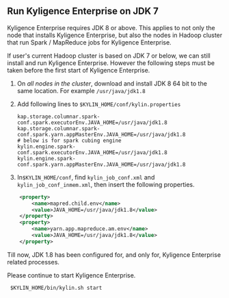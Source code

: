 ## Run Kyligence Enterprise on JDK 7





Kyligence Enterprise requires JDK 8 or above. This applies to not only the node that installs Kyligence Enterprise, but also the nodes in Hadoop cluster that run Spark / MapReduce jobs for Kyligence Enterprise.

If user's current Hadoop cluster is based on JDK 7 or below, we can still install and run Kyligence Enterprise. However the following steps must be taken before the first start of Kyligence Enterprise.

1. On *all nodes in the cluster*, download and install JDK 8 64 bit to the same location. For example `/usr/java/jdk1.8`

2. Add following lines to `$KYLIN_HOME/conf/kylin.properties`

   ```properties
   kap.storage.columnar.spark-conf.spark.executorEnv.JAVA_HOME=/usr/java/jdk1.8
   kap.storage.columnar.spark-conf.spark.yarn.appMasterEnv.JAVA_HOME=/usr/java/jdk1.8
   # below is for spark cubing engine
   kylin.engine.spark-conf.spark.executorEnv.JAVA_HOME=/usr/java/jdk1.8
   kylin.engine.spark-conf.spark.yarn.appMasterEnv.JAVA_HOME=/usr/java/jdk1.8
   ```

3. In`$KYLIN_HOME/conf`, find `kylin_job_conf.xml` and `kylin_job_conf_inmem.xml`, then insert the following properties.

  ```xml
      <property>
          <name>mapred.child.env</name>
          <value>JAVA_HOME=/usr/java/jdk1.8</value>
      </property>
      <property>
          <name>yarn.app.mapreduce.am.env</name>
          <value>JAVA_HOME=/usr/java/jdk1.8</value>
      </property>
  ```

Till now, JDK 1.8 has been configured for, and only for, Kyligence Enterprise related processes.

Please continue to start Kyligence Enterprise.

```shell
 $KYLIN_HOME/bin/kylin.sh start
```